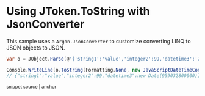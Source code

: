 # Using JToken.ToString with JsonConverter

This sample uses a `Argon.JsonConverter` to customize converting LINQ to JSON objects to JSON.

<!-- snippet: ToStringJsonConverter -->
<a id='snippet-tostringjsonconverter'></a>
```cs
var o = JObject.Parse(@"{'string1':'value','integer2':99,'datetime3':'2000-05-23T00:00:00'}");

Console.WriteLine(o.ToString(Formatting.None, new JavaScriptDateTimeConverter()));
// {"string1":"value","integer2":99,"datetime3":new Date(959032800000)}
```
<sup><a href='/src/Tests/Documentation/Samples/Linq/ToStringJsonConverter.cs#L12-L17' title='Snippet source file'>snippet source</a> | <a href='#snippet-tostringjsonconverter' title='Start of snippet'>anchor</a></sup>
<!-- endSnippet -->
